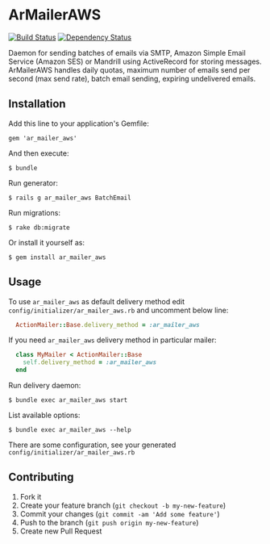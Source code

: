 # ArMailerAWS

[![Build Status](https://travis-ci.org/leschenko/ar_mailer_aws.png?branch=master)](https://travis-ci.org/leschenko/ar_mailer_aws)
[![Dependency Status](https://gemnasium.com/leschenko/ar_mailer_aws.png)](https://gemnasium.com/leschenko/ar_mailer_aws)

Daemon for sending batches of emails via SMTP, Amazon Simple Email Service (Amazon SES) or Mandrill using ActiveRecord for storing messages.
ArMailerAWS handles daily quotas, maximum number of emails send per second (max send rate),
batch email sending, expiring undelivered emails.

## Installation

Add this line to your application's Gemfile:

    gem 'ar_mailer_aws'

And then execute:

    $ bundle

Run generator:

    $ rails g ar_mailer_aws BatchEmail

Run migrations:

    $ rake db:migrate

Or install it yourself as:

    $ gem install ar_mailer_aws

## Usage

To use `ar_mailer_aws` as default delivery method edit `config/initializer/ar_mailer_aws.rb` and uncomment below line:

```ruby
  ActionMailer::Base.delivery_method = :ar_mailer_aws
```

If you need `ar_mailer_aws` delivery method in particular mailer:

```ruby
  class MyMailer < ActionMailer::Base
    self.delivery_method = :ar_mailer_aws
  end
```

Run delivery daemon:

    $ bundle exec ar_mailer_aws start

List available options:

    $ bundle exec ar_mailer_aws --help

There are some configuration, see your generated `config/initializer/ar_mailer_aws.rb`

## Contributing

1. Fork it
2. Create your feature branch (`git checkout -b my-new-feature`)
3. Commit your changes (`git commit -am 'Add some feature'`)
4. Push to the branch (`git push origin my-new-feature`)
5. Create new Pull Request
